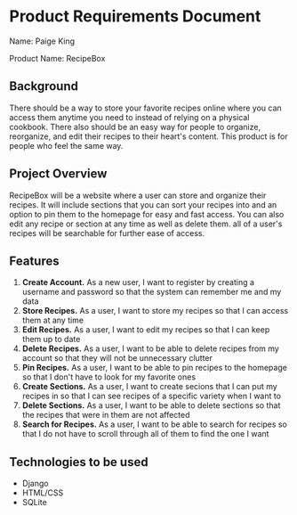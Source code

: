 # Product Requirements Document
Name: Paige King

Product Name: RecipeBox

## Background
There should be a way to store your favorite recipes online where you can
access them anytime you need to instead of relying on a physical cookbook.
There also should be an easy way for people to organize, reorganize, and edit
their recipes to their heart's content. This product is for people who feel
the same way. 

## Project Overview
RecipeBox will be a website where a user can store and organize their recipes. 
It will include sections that you can sort your recipes into and an option to
pin them to the homepage for easy and fast access. You can also edit any recipe
or section at any time as well as delete them. all of a user's recipes will be
searchable for further ease of access.

## Features
1. **Create Account.** As a new user, I want to register by creating a username and password so that the system can remember me and my data
2. **Store Recipes.** As a user, I want to store my recipes so that I can access them at any time
3. **Edit Recipes.** As a user, I want to edit my recipes so that I can keep them up to date
5. **Delete Recipes.** As a user, I want to be able to delete recipes from my account so that they will not be unnecessary clutter
5. **Pin Recipes.** As a user, I want to be able to pin recipes to the homepage so that I don't have to look for my favorite ones
6. **Create Sections.** As a user, I want to create secions that I can put my recipes in so that I can see recipes of a specific variety when I want to
7. **Delete Sections.** As a user, I want to be able to delete sections so that the recipes that were in them are not affected
8. **Search for Recipes.** As a user, I want to be able to search for recipes so that I do not have to scroll through all of them to find the one I want

## Technologies to be used
 - Django
 - HTML/CSS
 - SQLite